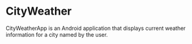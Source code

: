 # CityWeather
CityWeatherApp is an Android application that displays current weather information for a city named by the user.
